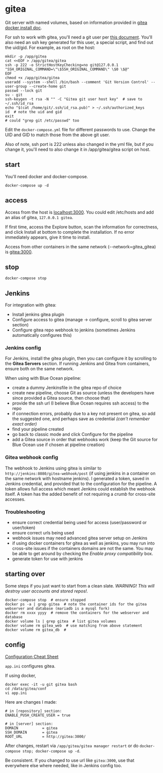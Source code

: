 # gitea

Git server with named volumes, based on information provided in [gitea docker install doc](https://docs.gitea.io/en-us/install-with-docker/).

For ssh to work with gitea, you'll need a git user per [this document](https://docs.gitea.io/en-us/install-from-binary/#prepare-environment). You'll also need an ssh key generated for this user, a special script, and find out the uid/gid. For example, as root on the host:

```
mkdir -p /app/gitea
cat <<EOF > /app/gitea/gitea
ssh -p 222 -o StrictHostKeyChecking=no git@127.0.0.1 "SSH_ORIGINAL_COMMAND=\"\$SSH_ORIGINAL_COMMAND\" \$0 \$@"
EOF
chmod +x /app/gitea/gitea
useradd --system --shell /bin/bash --comment 'Git Version Control' --user-group --create-home git
passwd --lock git
su - git
ssh-keygen -t rsa -N "" -C "Gitea git user host key"  # save to ~/.ssh/id_rsa
echo "$(cat /home/git/.ssh/id_rsa.pub)" > ~/.ssh/authorized_keys
id  # note the uid and gid
exit
# could "grep git /etc/passwd" too
```

Edit the `docker-compose.yml` file for different passwords to use. Change the UID and GID to match those from the above git user.

Also of note, ssh port is 222 unless also changed in the yml file, but if you change it, you'll need to also change it in /app/gitea/gitea script on host.

## start
You'll need docker and docker-compose.

```
docker-compose up -d
```

## access
Access from the host is [localhost:3000](http://localhost:3000).  You could edit /etc/hosts and add an alias of gitea, `127.0.0.1 gitea`.

If first time, access the Explore button, scan the information for correctness, and click Install at bottom to complete the installation. If no error immediately appears, give it time to install.

Access from other containers in the same network (--network=gitea_gitea) is [gitea:3000](http://gitea:3000).

## stop
```
docker-compose stop
```

## Jenkins
For integration with gitea:

- Install jenkins gitea plugin
- Configure access to gitea (manage -> configure, scroll to gitea server section)
- Configure gitea repo webhook to jenkins (sometimes Jenkins automatically configures this)

### Jenkins config
For Jenkins, install the gitea plugin, then you can configure it by scrolling to the **Gitea Servers** section. If running Jenkins and Gitea from containers, ensure both on the same network.

When using with Blue Ocean pipeline:

- create a dummy Jenkinsfile in the gitea repo of choice
- create new pipeline, choose Git as source (unless the developers have since provided a Gitea source, then choose that)
- provide the ssh url (I believe Blue Ocean requires ssh access) to the repo
- if connection errors, probably due to a key not present on gitea, so add the suggested one, and perhaps save as credential _(can't remember exact order)_
- find your pipeline created
- go back to classic mode and click Configure for the pipeline
- add a Gitea source in order that webhooks work (keep the Git source for Blue Ocean use if chosen at pipeline creation)

### Gitea webhook config
The webhook to Jenkins using gitea is similar to `http://jenkins:8080/gitea-webhook/post` (if using jenkins in a container on the same network with hostname jenkins). I generated a token, saved in Jenkins credential, and provided that to the configuration for the pipeline. A token allows full access which meant Jenkins could establish the webhook itself. A token has the added benefit of not requiring a _crumb_ for cross-site accesses.

### Troubleshooting

- ensure correct credential being used for access (user/password or user/token)
- ensure correct urls being used
- webhook issues may need advanced gitea server setup on Jenkins 
- if using docker containers for gitea as well as jenkins, you may run into cross-site issues if the containers domains are not the same. You may be able to get around by checking the _Enable proxy compatibility_ box.
- generate token for use with jenkins

## starting over
Some steps if you just want to start from a clean slate. _WARNING! This will destroy user accounts and stored repos!._

```
docker-compose stop  # ensure stopped
docker ps -a | grep gitea  # note the container ids for the gitea webserver and database (mariadb is a mysql fork)
docker rm xxxx yyyy  # remove the containers for the webserver and database
docker volume ls | grep gitea  # list gitea volumes
docker volume rm gitea_web  # use matching from above statement
docker volume rm gitea_db  # 

```

## config
[Configuration Cheat Sheet](https://docs.gitea.io/en-us/config-cheat-sheet/)

`app.ini` configures gitea. 

If using docker, 

```
docker exec -it -u git gitea bash
cd /data/gitea/conf
vi app.ini
```

Here are changes I made:

```
# in [repository] section:
ENABLE_PUSH_CREATE_USER = true

# in [server] section:
DOMAIN           = gitea
SSH_DOMAIN       = gitea
ROOT_URL         = http://gitea:3000/
```

After changes, restart via `/app/gitea/gitea manager restart` or do `docker-compose stop; docker-compose up -d`.

Be consistent. If you changed to use url like `gitea:3000`, use that everywhere else where needed, like in Jenkins config too.

